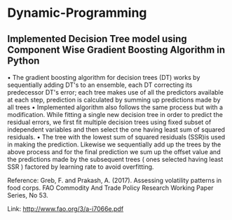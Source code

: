 # Dynamic-Programming

## Implemented Decision Tree model using Component Wise Gradient Boosting Algorithm in Python

• The gradient boosting algorithm for decision trees (DT) works by sequentially adding DT's to an ensemble, each DT correcting its predecessor DT's error; each tree makes use of all the predictors available at each step, prediction is calculated by summing up predictions made by all trees
• Implemented algorithm also follows the same process but with a modification. While fitting a single new decision tree in order to predict the residual errors, we first fit multiple decision trees using fixed subset of independent variables and then select the one having least sum of squared residuals.
• The tree with the lowest sum of squared residuals (SSR)is used in making the prediction. Likewise we sequentially add up the trees by the above process and for the final prediction we sum up the offset value and the predictions made by the subsequent trees ( ones selected having least SSR ) factored by learning rate to avoid overfitting.

Reference:
Greb, F. and Prakash, A. (2017). Assessing volatility patterns in food corps. FAO Commodity And Trade Policy Research Working Paper Series, No 53.

Link: http://www.fao.org/3/a-i7066e.pdf
